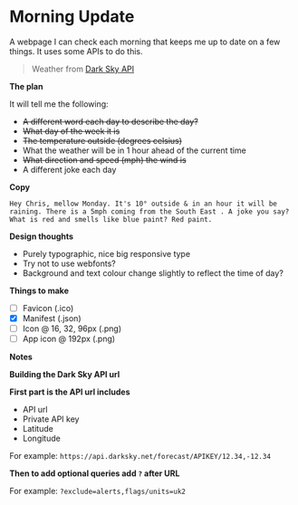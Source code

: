 # Morning Update

A webpage I can check each morning that keeps me up to date on a few things. It uses some APIs to do this.

> Weather from [Dark Sky API](https://darksky.net/dev/)

**The plan**

It will tell me the following:
- ~~A different word each day to describe the day?~~
- ~~What day of the week it is~~
- ~~The temperature outside (degrees celsius)~~
- What the weather will be in 1 hour ahead of the current time
- ~~What direction and speed (mph) the wind is~~
- A different joke each day

**Copy**

```
Hey Chris, mellow Monday. It's 10° outside & in an hour it will be raining. There is a 5mph coming from the South East . A joke you say? What is red and smells like blue paint? Red paint.
```

**Design thoughts**

- Purely typographic, nice big responsive type
- Try not to use webfonts?
- Background and text colour change slightly to reflect the time of day?

**Things to make**

- [ ] Favicon (.ico)
- [x] Manifest (.json)
- [ ] Icon @ 16, 32, 96px (.png)
- [ ] App icon @ 192px (.png)

**Notes**

**Building the Dark Sky API url**

**First part is the API url includes**

- API url
- Private API key
- Latitude
- Longitude

For example:
`https://api.darksky.net/forecast/APIKEY/12.34,-12.34`

**Then to add optional queries add `?` after URL**

For example:
`?exclude=alerts,flags/units=uk2`
